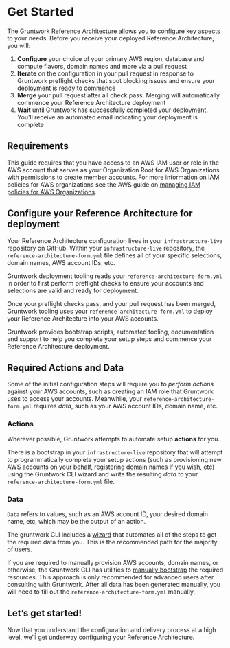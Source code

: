 # Get Started

The Gruntwork Reference Architecture allows you to configure key aspects to your needs. Before you receive your deployed Reference Architecture, you will:
1. **Configure** your choice of your primary AWS region, database and compute flavors, domain names and more via a pull request
2. **Iterate** on the configuration in your pull request in response to Gruntwork preflight checks that spot blocking issues and ensure your deployment is ready to commence
3. **Merge** your pull request after all check pass. Merging will automatically commence your Reference Architecture deployment
4. **Wait** until Gruntwork has successfully completed your deployment. You’ll receive an automated email indicating your deployment is complete

## Requirements

This guide requires that you have access to an AWS IAM user or role in the AWS account that serves as your Organization Root for AWS Organizations with permissions to create member accounts. For more information on IAM policies for AWS organizations see the AWS guide on [managing IAM policies for AWS Organizations](https://docs.aws.amazon.com/organizations/latest/userguide/orgs_permissions_iam-policies.html#orgs_permissions_grant-admin-actions).

## Configure your Reference Architecture for deployment

Your Reference Architecture configuration lives in your `infrastructure-live` repository on GitHub. Within your `infrastructure-live` repository, the `reference-architecture-form.yml` file defines all of your specific selections, domain names, AWS account IDs, etc.

Gruntwork deployment tooling reads your `reference-architecture-form.yml` in order to first perform preflight checks to
ensure your accounts and selections are valid and ready for deployment.

Once your preflight checks pass, and your pull request has been merged, Gruntwork tooling uses your `reference-architecture-form.yml` to deploy your Reference Architecture into your AWS accounts.

Gruntwork provides bootstrap scripts, automated tooling, documentation and support to help you complete your setup steps and commence your Reference Architecture deployment.

## Required Actions and Data
Some of the initial configuration steps will require you to *perform actions* against your AWS accounts, such as creating an IAM role that Gruntwork uses to access your accounts. Meanwhile, your `reference-architecture-form.yml` requires *data*, such as your AWS account IDs, domain name, etc.

### Actions

Wherever possible, Gruntwork attempts to automate setup **actions** for you.

There is a bootstrap in your `infrastructure-live` repository that will attempt to programmatically complete your setup actions (such as provisioning new AWS accounts on your behalf, registering domain names if you wish, etc) using the Gruntwork CLI wizard and write the resulting *data* to your `reference-architecture-form.yml` file.

### Data
`Data` refers to values, such as an AWS account ID, your desired domain name, etc, which may be the output of an action.

The gruntwork CLI includes a [wizard](./run-the-wizard.md) that automates all of the steps to get the required data from you. This is the recommended path for the majority of users.

If you are required to manually provision AWS accounts, domain names, or otherwise, the Gruntwork CLI has utilities to [manually bootstrap](https://github.com/gruntwork-io/gruntwork#bootstrap-manually) the required resources. This approach is only recommended for advanced users after consulting with Gruntwork. After all data has been generated manually, you will need to fill out the `reference-architecture-form.yml` manually.

## Let’s get started!

Now that you understand the configuration and delivery process at a high level, we’ll get underway configuring your Reference Architecture.



<!-- ##DOCS-SOURCER-START
{
  "sourcePlugin": "local-copier",
  "hash": "efac2e40a561098373da1f339070d9b8"
}
##DOCS-SOURCER-END -->
